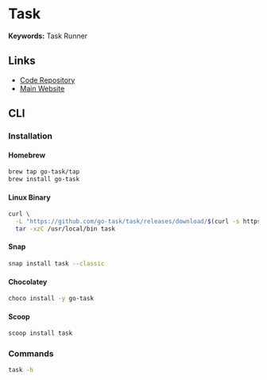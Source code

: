 # Task

<!--
https://github.com/arduino/setup-task

https://github.com/networkpanic/homecluster/blob/main/Taskfile.yml

https://github.com/hadenlabs/zsh-devops/blob/develop/Taskfile.yml
-->

**Keywords:** Task Runner

## Links

- [Code Repository](https://github.com/go-task/task)
- [Main Website](https://taskfile.dev)

## CLI

### Installation

#### Homebrew

```sh
brew tap go-task/tap
brew install go-task
```

#### Linux Binary

```sh
curl \
  -L "https://github.com/go-task/task/releases/download/$(curl -s https://api.github.com/repos/go-task/task/releases/latest | grep tag_name | cut -d '"' -f 4)/task_linux_amd64.tar.gz" | \
  tar -xzC /usr/local/bin task
```

#### Snap

```sh
snap install task --classic
```

#### Chocolatey

```sh
choco install -y go-task
```

#### Scoop

```sh
scoop install task
```

### Commands

```sh
task -h
```

<!-- ### Usage

```sh
cat << EOF > ./Taskfile.yml

EOF
``` -->

<!-- ###

```yml
---
version: '3'

tasks:
  check:
    desc: Exist AWS CLI and dependencies
    run: once
    deps:
      - task: check:aws

  check:aws:
    desc: Exist AWS CLI
    run: once
    preconditions:
      - sh: command -v aws
        msg: Please Install AWS CLI
``` -->
